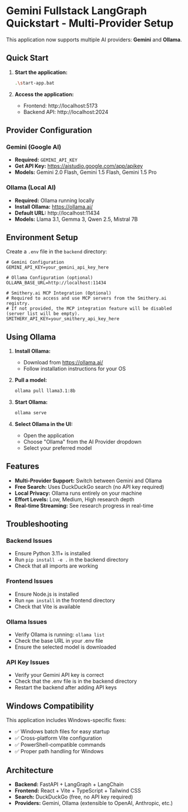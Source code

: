 # Gemini Fullstack LangGraph Quickstart - Multi-Provider Setup

This application now supports multiple AI providers: **Gemini** and **Ollama**.

## Quick Start

1. **Start the application:**
   ```bash
   .\start-app.bat
   ```

2. **Access the application:**
   - Frontend: http://localhost:5173
   - Backend API: http://localhost:2024

## Provider Configuration

### Gemini (Google AI)
- **Required:** `GEMINI_API_KEY`
- **Get API Key:** https://aistudio.google.com/app/apikey
- **Models:** Gemini 2.0 Flash, Gemini 1.5 Flash, Gemini 1.5 Pro

### Ollama (Local AI)
- **Required:** Ollama running locally
- **Install Ollama:** https://ollama.ai/
- **Default URL:** http://localhost:11434
- **Models:** Llama 3.1, Gemma 3, Qwen 2.5, Mistral 7B

## Environment Setup

Create a `.env` file in the `backend` directory:

```env
# Gemini Configuration
GEMINI_API_KEY=your_gemini_api_key_here

# Ollama Configuration (optional)
OLLAMA_BASE_URL=http://localhost:11434

# Smithery.ai MCP Integration (Optional)
# Required to access and use MCP servers from the Smithery.ai registry.
# If not provided, the MCP integration feature will be disabled (server list will be empty).
SMITHERY_API_KEY=your_smithery_api_key_here
```

## Using Ollama

1. **Install Ollama:**
   - Download from https://ollama.ai/
   - Follow installation instructions for your OS

2. **Pull a model:**
   ```bash
   ollama pull llama3.1:8b
   ```

3. **Start Ollama:**
   ```bash
   ollama serve
   ```

4. **Select Ollama in the UI:**
   - Open the application
   - Choose "Ollama" from the AI Provider dropdown
   - Select your preferred model

## Features

- **Multi-Provider Support:** Switch between Gemini and Ollama
- **Free Search:** Uses DuckDuckGo search (no API key required)
- **Local Privacy:** Ollama runs entirely on your machine
- **Effort Levels:** Low, Medium, High research depth
- **Real-time Streaming:** See research progress in real-time

## Troubleshooting

### Backend Issues
- Ensure Python 3.11+ is installed
- Run `pip install -e .` in the backend directory
- Check that all imports are working

### Frontend Issues
- Ensure Node.js is installed
- Run `npm install` in the frontend directory
- Check that Vite is available

### Ollama Issues
- Verify Ollama is running: `ollama list`
- Check the base URL in your .env file
- Ensure the selected model is downloaded

### API Key Issues
- Verify your Gemini API key is correct
- Check that the .env file is in the backend directory
- Restart the backend after adding API keys

## Windows Compatibility

This application includes Windows-specific fixes:
- ✅ Windows batch files for easy startup
- ✅ Cross-platform Vite configuration
- ✅ PowerShell-compatible commands
- ✅ Proper path handling for Windows

## Architecture

- **Backend:** FastAPI + LangGraph + LangChain
- **Frontend:** React + Vite + TypeScript + Tailwind CSS
- **Search:** DuckDuckGo (free, no API key required)
- **Providers:** Gemini, Ollama (extensible to OpenAI, Anthropic, etc.) 